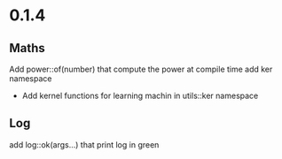 0.1.4
=====

Maths
----

Add power<N>::of(number) that compute the power at compile time
add ker namespace

* Add kernel functions for learning machin in utils::ker namespace

Log
---

add log::ok(args...) that print log in green

